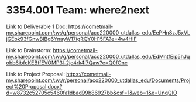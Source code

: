 # 3354.001 Team: where2next

Link to Deliverable 1 Doc: https://cometmail-my.sharepoint.com/:w:/g/personal/aco220000_utdallas_edu/EePHn8zJ5xVLjGEbk93fGnwBIBg6YnayW17igRQY0H15FA?e=4w4HIF

Link to Brainstorm: https://cometmail-my.sharepoint.com/:w:/g/personal/aco220000_utdallas_edu/EdMntfEip5hJqobb6ibfcKEBffEVOMP3l-2jc4rk4i7Qaw?e=Q0fOnc

Link to Project Proposal: https://cometmail-my.sharepoint.com/:w:/r/personal/aco220000_utdallas_edu/Documents/Project%20Proposal.docx?d=w8732c52705c5460fa1dbad99b86927bb&csf=1&web=1&e=UnqQIO

